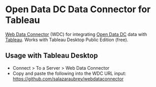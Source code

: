 # Open Data DC Data Connector for Tableau
[Web Data Connector](https://community.tableau.com/community/developers/web-data-connectors) (WDC) for integrating [Open Data DC](http://opendata.dc.gov/) data with [Tableau](https://www.tableau.com). Works with Tableau Desktop Public Edition (free).

## Usage with Tableau Desktop

* Connect > To a Server > Web Data Connector
* Copy and paste the following into the WDC URL input: https://github.com/salazaraubrey/webdataconnector
